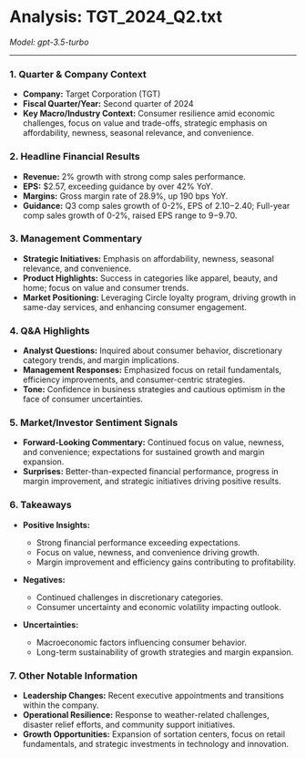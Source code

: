 # Analysis: TGT_2024_Q2.txt

*Model: gpt-3.5-turbo*

---

### 1. Quarter & Company Context
- **Company:** Target Corporation (TGT)
- **Fiscal Quarter/Year:** Second quarter of 2024
- **Key Macro/Industry Context:** Consumer resilience amid economic challenges, focus on value and trade-offs, strategic emphasis on affordability, newness, seasonal relevance, and convenience.

### 2. Headline Financial Results
- **Revenue:** 2% growth with strong comp sales performance.
- **EPS:** $2.57, exceeding guidance by over 42% YoY.
- **Margins:** Gross margin rate of 28.9%, up 190 bps YoY.
- **Guidance:** Q3 comp sales growth of 0-2%, EPS of $2.10-$2.40; Full-year comp sales growth of 0-2%, raised EPS range to $9-$9.70.

### 3. Management Commentary
- **Strategic Initiatives:** Emphasis on affordability, newness, seasonal relevance, and convenience.
- **Product Highlights:** Success in categories like apparel, beauty, and home; focus on value and consumer trends.
- **Market Positioning:** Leveraging Circle loyalty program, driving growth in same-day services, and enhancing consumer engagement.

### 4. Q&A Highlights
- **Analyst Questions:** Inquired about consumer behavior, discretionary category trends, and margin implications.
- **Management Responses:** Emphasized focus on retail fundamentals, efficiency improvements, and consumer-centric strategies.
- **Tone:** Confidence in business strategies and cautious optimism in the face of consumer uncertainties.

### 5. Market/Investor Sentiment Signals
- **Forward-Looking Commentary:** Continued focus on value, newness, and convenience; expectations for sustained growth and margin expansion.
- **Surprises:** Better-than-expected financial performance, progress in margin improvement, and strategic initiatives driving positive results.

### 6. Takeaways
- **Positive Insights:**
  - Strong financial performance exceeding expectations.
  - Focus on value, newness, and convenience driving growth.
  - Margin improvement and efficiency gains contributing to profitability.

- **Negatives:**
  - Continued challenges in discretionary categories.
  - Consumer uncertainty and economic volatility impacting outlook.

- **Uncertainties:**
  - Macroeconomic factors influencing consumer behavior.
  - Long-term sustainability of growth strategies and margin expansion.

### 7. Other Notable Information
- **Leadership Changes:** Recent executive appointments and transitions within the company.
- **Operational Resilience:** Response to weather-related challenges, disaster relief efforts, and community support initiatives.
- **Growth Opportunities:** Expansion of sortation centers, focus on retail fundamentals, and strategic investments in technology and innovation.